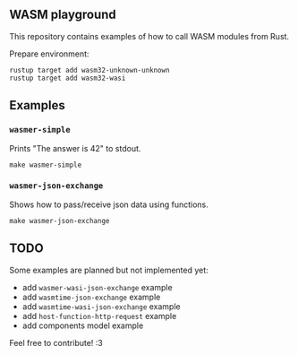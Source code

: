 ## WASM playground

This repository contains examples of how to call WASM modules from Rust.

Prepare environment:

```shell
rustup target add wasm32-unknown-unknown
rustup target add wasm32-wasi
```

## Examples

### `wasmer-simple`

Prints "The answer is 42" to stdout.

```shell
make wasmer-simple
```

### `wasmer-json-exchange`

Shows how to pass/receive json data using functions.

```shell
make wasmer-json-exchange
```

## TODO

Some examples are planned but not implemented yet:

 - add `wasmer-wasi-json-exchange` example
 - add `wasmtime-json-exchange` example
 - add `wasmtime-wasi-json-exchange` example
 - add `host-function-http-request` example
 - add components model example

Feel free to contribute! :3
